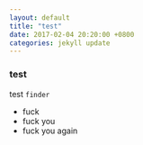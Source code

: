 ```yaml
---
layout: default
title: "test"
date: 2017-02-04 20:20:00 +0800
categories: jekyll update
---
```

### test
test `finder`
* fuck
* fuck you
* fuck you again
